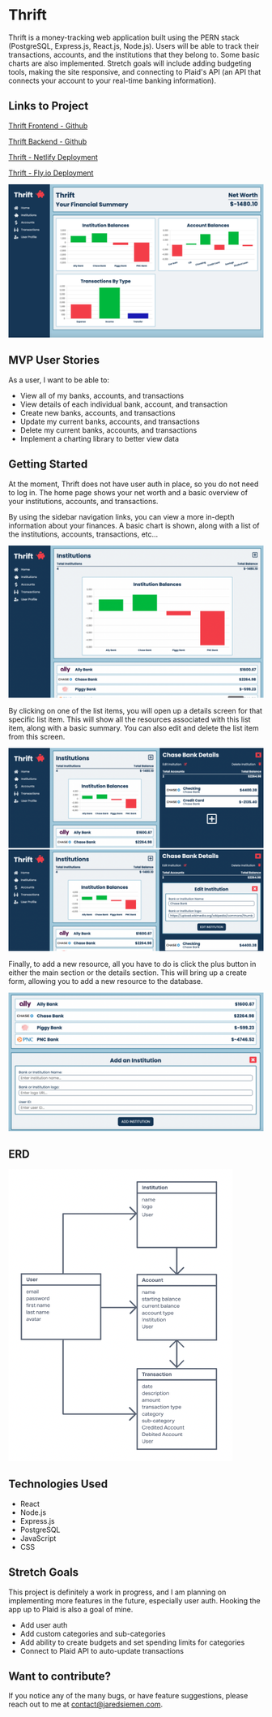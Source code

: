 # Thrift
Thrift is a money-tracking web application built using the PERN stack (PostgreSQL, Express.js, React.js, Node.js). Users will be able to track their transactions, accounts, and the institutions that they belong to. Some basic charts are also implemented. Stretch goals will include adding budgeting tools, making the site responsive, and connecting to Plaid's API (an API that connects your account to your real-time banking information).

## Links to Project
[Thrift Frontend - Github](https://github.com/siemenjm/frontend-thrift)

[Thrift Backend - Github](https://github.com/siemenjm/backend-thrift)

[Thrift - Netlify Deployment](https://thrift-financial.netlify.app/)

[Thrift - Fly.io Deployment](https://thrift.fly.dev/)

<img src="./readme_screenshots/home_screen.png" alt="Home Page">

## MVP User Stories
As a user, I want to be able to:
* View all of my banks, accounts, and transactions
* View details of each individual bank, account, and transaction
* Create new banks, accounts, and transactions
* Update my current banks, accounts, and transactions
* Delete my current banks, accounts, and transactions
* Implement a charting library to better view data

## Getting Started
At the moment, Thrift does not have user auth in place, so you do not need to log in. The home page shows your net worth and a basic overview of your institutions, accounts, and transactions.

By using the sidebar navigation links, you can view a more in-depth information about your finances. A basic chart is shown, along with a list of the institutions, accounts, transactions, etc...

<img src="./readme_screenshots/index_page.png" alt="Index Page">

By clicking on one of the list items, you will open up a details screen for that specific list item. This will show all the resources associated with this list item, along with a basic summary. You can also edit and delete the list item from this screen.

<img src="./readme_screenshots/index_details.png" alt="Index Details">
<img src="./readme_screenshots/edit_form.png" alt="Index Details">

Finally, to add a new resource, all you have to do is click the plus button in either the main section or the details section. This will bring up a create form, allowing you to add a new resource to the database. 

<img src="./readme_screenshots/create_form.png" alt="Create Form">

## ERD
![Model ERDs](https://github.com/siemenjm/backend-thrift/blob/main/proposal_screenshots/model_erds.png)

## Technologies Used
* React
* Node.js
* Express.js
* PostgreSQL
* JavaScript
* CSS

## Stretch Goals
This project is definitely a work in progress, and I am planning on implementing more features in the future, especially user auth. Hooking the app up to Plaid is also a goal of mine.

* Add user auth
* Add custom categories and sub-categories
* Add ability to create budgets and set spending limits for categories
* Connect to Plaid API to auto-update transactions

## Want to contribute?
If you notice any of the many bugs, or have feature suggestions, please reach out to me at contact@jaredsiemen.com.
